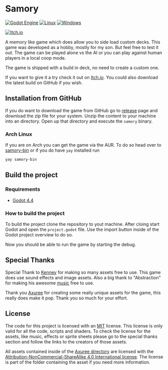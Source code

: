 # Samory

[![Godot Engine](https://img.shields.io/badge/Godot-%23FFFFFF.svg?logo=godot-engine)](#)
[![Linux](https://img.shields.io/badge/Linux-FCC624?logo=linux&logoColor=black)](#)
[![Windows](https://custom-icon-badges.demolab.com/badge/Windows-0078D6?logo=windows11&logoColor=white)](#)

[![Itch.io](https://img.shields.io/badge/itch.io-%23FF0B34.svg?logo=Itch.io&logoColor=white)](https://xanatos.itch.io/samory)

A memory like game which does allow you to side load custom decks. This game was developed as a hobby, mostly for my son.
But feel free to test it out. The game can be played alone vs the AI or you can play against human players in a local coop mode.

The game is shipped with a build in deck, no need to create a custom one.

If you want to give it a try check it out on [Itch.io][itch-io]. You could also download the latest build on GitHub if you wish.

## Installation from GitHub

If you do want to download the game from GitHub go to [release][latest-release] page and download the zip file for your system. Unzip the content to your machine into an directory. Open up that directory and execute the `samory` binary.

### Arch Linux

If you are on Arch you can get the game via the AUR. To do so head over to [samory-bin][samory-aur] or if you do have `yay` installed run

```bash
yay samory-bin
```

## Build the project

### Requirements

- [Godot 4.4][godot4_4]

### How to build the project

To build the project clone the repository to yout machine. After cloing start Godot and open the `project.godot` file. Use the
import button inside of the Godot project overview to do so.

Now you should be able to run the game by starting the debug. 

## Special Thanks

Special Thank to [Kenney][kenney] for making so many assets free to use. This game does use sound effects and image assets.
Also a big thank to "Abstraction" for making his awesome [music][music] free to use.

Thank you [Axuree][axuree] for creating some really unique assets for the game, this really does make it pop. Thank you so much for your effort.


## License

The code for this project is licensed with an [MIT][license-code] license. This license is only valid for all the code, scripts and shaders.
To check the license for the assets, like music, effects or sprite sheets please go to the special thanks section and follow the links to the
creators of those assets.

All assets contained inside of the [Axuree directory][axuree-directory] are licensed with the [Attribution-NonCommercial-ShareAlike 4.0 International license][axuree-license]. The license is part of the folder containing the asset if you need more information.


[itch-io]: https://xanatos.itch.io/samory
[godot4_4]: https://godotengine.org/download/archive/4.4-stable/
[latest-release]: https://github.com/D-Generation-S/Samory/releases/latest
[samory-aur]: https://aur.archlinux.org/packages/samory-bin
[kenney]: https://www.kenney.nl/
[axuree]: https://axuree.myportfolio.com/
[axuree-directory]: ./assets/sprites/Axuree/
[axuree-license]: ./assets/sprites/Axuree/LICENSE
[music]: https://tallbeard.itch.io/music-loop-bundle
[license-code]: ./LICENSE

